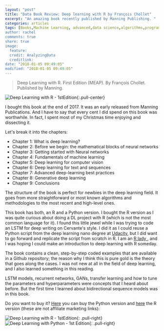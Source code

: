 ```yaml
---
layout: "post"
title: "Data Book Review: Deep learning with R by François Chollet"
excerpt: "An amazing book recently published by Manning Publishing. "
categories: articles
tags: [Books,Machine Learning, advanced,data science,algorithms,programming R,Self-learning,Deep Learning, GANs, Transfer Learning, LSTM, Deep Dream"]
author: rachel
comments: true
share: true
image:
  feature:
  credit: AnalyzingData
  creditlink:
date: "2018-01-05 09:49:05"
modified: "2018-01-05 09:49:05"
---
```


> Deep Learning with R.
> First Edition (MEAP).
> By François Chollet.
> Published by Manning.

![Deep Learning with R - 1stEdition]({{site.url}}/images/books/chollet_r.jpg){:.pull-center}

I bought this book at the end of 2017. It was an early released from Manning Publications. And I have to say that every cent I did spend on this book was worthwhile. In fact, I spent most of my Christmas time enjoying and dissecting it.

Let's break it into the chapters:

- Chapter 1: What is deep learning?
- Chapter 2: Before we begin: the mathematical blocks of neural networks
- Chapter 3: Getting started with Neural networks
- Chapter 4: Fundamentals of machine learning
- Chapter 5: Deep learning for computer vision
- Chapter 6: Deep learning for text and sequences
- Chapter 7: Advanced deep-learning best practices
- Chapter 8: Generative deep learning
- Chapter 9: Conclusions

The structure of the book is perfect for newbies in the deep learning field. It goes from more straightforward or most known algorithms and methodologies to the most recent and high-level ones.

This book has both, an R and a Python version. I bought the R version as I was quite curious about doing a DL project with R (which is not the most common language for it). I found this little jewel while I was trying to code an LSTM for deep writing on Cervante's style. I did it as I could reuse a Python script from the deep learning nano degree at [Udacity][1a539d8c], but I did want to go forward and replicate the script from scratch in R. I am an [R lady ][406cc670], and I was hoping I could make an introduction to deep learning with R someday.

[406cc670]: https://rladies.org/ "R ladies"
  [1a539d8c]: www.Udacity.com "Udacity"

The book contains a clean, step-by-step coded examples that are available in a Github repository; the reason why I think this is pure gold is the theory that goes along the cases. I was not new at all in the field of deep learning, and I also learned something in this reading.

LSTM models, recurrent networks, GANs, transfer learning and how to tune the parameters and hyperparameters were concepts that I heard about before. But the first time I learned about bidirectional sequence models was in this book.

Do you want to buy it? [Here][e3ee4bfe] you can buy the Python version and [here][1b7c17e6] the R version (these are not affiliate marketing links):

  [e3ee4bfe]: https://livebook.manning.com/#!/book/deep-learning-with-python "Deep Learning with Python"
  [1b7c17e6]: https://livebook.manning.com/#!/book/deep-learning-with-r "Deep Learning with R"

  ![Deep Learning with R - 1stEdition]({{site.url}}/images/books/chollet_r.jpg){: .pull-right}
  ![Deep Learning with Python - 1st Edition]({{site.url}}/images/books/chollet_p.jpg){: .pull-right}
